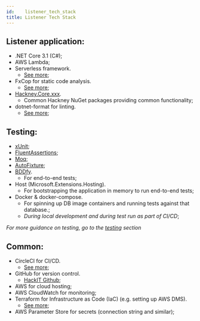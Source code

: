 ```yaml
---
id:    listener_tech_stack
title: Listener Tech Stack
---
```


## Listener application:

- .NET Core 3.1 (C#);
- AWS Lambda;
- Serverless framework.
  - [See more](../02-How%20to%20build%20an%20API/01-Preferred%20tech%20stack/serverless_lambda.md);
- FxCop for static code analysis.
  * [See more](../02-How%20to%20build%20an%20API/01-Preferred%20tech%20stack/static_code_analysis.md);
- [Hackney.Core.xxx](https://github.com/LBHackney-IT/lbh-core).
  * Common Hackney NuGet packages providing common functionality;
- dotnet-format for linting.
  * [See more](../../05-Development%20Lifecycle/06-API%20Practices%20and%20tools/linting.md);

## Testing:

- [xUnit](https://xunit.net/);
- [FluentAssertions](https://fluentassertions.com/introduction);
- [Moq](https://github.com/Moq/moq4/wiki/Quickstart);
- [AutoFixture](https://github.com/AutoFixture/AutoFixture);
- [BDDfy](https://github.com/TestStack/TestStack.BDDfy).
  * For end-to-end tests;
- Host (Microsoft.Extensions.Hosting).
  * For bootstrapping the application in memory to run end-to-end tests;
- Docker & docker-compose.
    * For spinning up DB image containers and running tests against that database.;
    * _During local development and during test run as part of CI/CD_;

*For more guidance on testing, go to the [testing](/tdd) section*

## Common:

- CircleCI for CI/CD.
  * [See more](/deployment_pipeline);
- GitHub for version control.
  * [HackIT Github](https://github.com/LBHackney-IT);
- AWS for cloud hosting;
- AWS CloudWatch for monitoring;
- Terraform for Infrastructure as Code (IaC) (e.g. setting up AWS DMS).
  * [See more](/infrastructure);
- AWS Parameter Store for secrets (connection string and similar);
